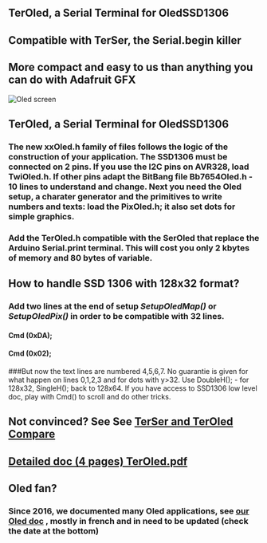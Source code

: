 ##  TerOled, a Serial Terminal for OledSSD1306
##  Compatible with TerSer, the Serial.begin killer
##  More compact and easy to us than anything you can do with Adafruit GFX

![Oled screen](/TerOled.jpg)

##  TerOled, a Serial Terminal for OledSSD1306

### The new xxOled.h family of files follows the logic of the construction of your application. The SSD1306 must be connected on 2 pins. If you use the I2C pins on AVR328, load  TwiOled.h. If other pins adapt the BitBang file Bb7654Oled.h - 10 lines to understand and change. Next you need the Oled setup, a charater generator and the primitives to write numbers and texts: load the PixOled.h; it also set dots for simple graphics. 
### Add the TerOled.h  compatible with the SerOled that replace the Arduino Serial.print terminal. This will cost you only 2  kbytes of memory and 80 bytes of variable.


## How to handle SSD 1306 with 128x32 format?
### Add two lines at the end of setup _SetupOledMap()_ or _SetupOledPix()_ in order to be compatible with 32 lines.
 ####   Cmd (0xDA);
 ####   Cmd (0x02);
###But now the text lines are numbered 4,5,6,7. No guarantie is given for what happen on lines 0,1,2,3 and for dots with y>32.
Use DoubleH(); - for 128x32,  SingleH(); back to 128x64. If you have access to SSD1306 low level doc, play with Cmd() to scroll and do other tricks.

## Not convinced? See See __[TerSer and TerOled Compare][2]__ 
## __[Detailed doc (4 pages) TerOled.pdf ][1]__
## Oled fan?
### Since 2016, we documented many Oled applications, see __[our  Oled doc][3]__ , mostly in french and in need to be updated (check the date at the bottom)
[1]: http://www.didel.com/TerOled.pdf
[2]: http://www.didel.com/TerCompare.pdf
[3]: http://www.didel.com/Oled.html